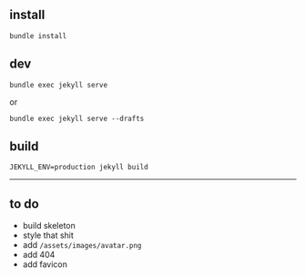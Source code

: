 ## install

```
bundle install
```

## dev

```
bundle exec jekyll serve
```

or

```
bundle exec jekyll serve --drafts
```

## build

```
JEKYLL_ENV=production jekyll build
```

---
## to do

- build skeleton
- style that shit
- add `/assets/images/avatar.png`
- add 404
- add favicon